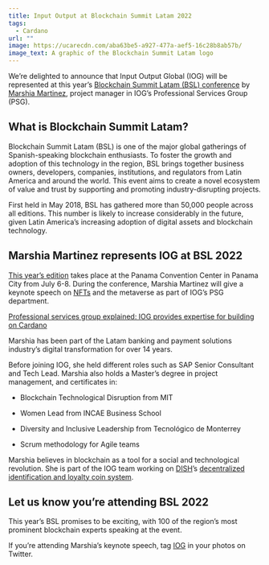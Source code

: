 ```yaml
---
title: Input Output at Blockchain Summit Latam 2022
tags:
  - Cardano
url: ""
image: https://ucarecdn.com/aba63be5-a927-477a-aef5-16c28b8ab57b/
image_text: A graphic of the Blockchain Summit Latam logo
---
```


We’re delighted to announce that Input Output Global (IOG) will be represented at this year’s [Blockchain Summit Latam (BSL) conference](https://www.blockchainsummit.la/) by [Marshia Martinez](https://www.linkedin.com/in/marshiamartinezr/), project manager in IOG’s Professional Services Group (PSG). 

## What is Blockchain Summit Latam?

Blockchain Summit Latam (BSL) is one of the major global gatherings of Spanish-speaking blockchain enthusiasts. To foster the growth and adoption of this technology in the region, BSL brings together business owners, developers, companies, institutions, and regulators from Latin America and around the world. This event aims to create a novel ecosystem of value and trust by supporting and promoting industry-disrupting projects.

First held in May 2018, BSL has gathered more than 50,000 people across all editions. This number is likely to increase considerably in the future, given Latin America’s increasing adoption of digital assets and blockchain technology.

## Marshia Martinez represents IOG at BSL 2022

[This year’s edition](https://www.blockchainsummit.la/bsl2022/) takes place at the Panama Convention Center in Panama City from July 6-8. During the conference, Marshia Martinez will give a keynote speech on [NFTs](https://www.essentialcardano.io/glossary/nft) and the metaverse as part of IOG’s PSG department.

[Professional services group explained: IOG provides expertise for building on Cardano](https://www.youtube.com/watch?v=1HwTRBlFllE&__ec_inline=1)

Marshia has been part of the Latam banking and payment solutions industry’s digital transformation for over 14 years. 

Before joining IOG, she held different roles such as SAP Senior Consultant and Tech Lead. Marshia also holds a Master’s degree in project management, and certificates in:

*   Blockchain Technological Disruption from MIT
    
*   Women Lead from INCAE Business School
    
*   Diversity and Inclusive Leadership from Tecnológico de Monterrey
    
*   Scrum methodology for Agile teams
    

Marshia believes in blockchain as a tool for a social and technological revolution. She is part of the IOG team working on [DISH](https://about.dish.com/company-info)’s [decentralized identification and loyalty coin system](https://iohk.io/en/blog/posts/2022/06/07/dish-launches-decentralized-identification-and-loyalty-coin-system-built-on-input-output-global-iog-technology/).

## Let us know you’re attending BSL 2022

This year’s BSL promises to be exciting, with 100 of the region’s most prominent blockchain experts speaking at the event. 

If you’re attending Marshia’s keynote speech, tag [IOG](https://twitter.com/InputOutputHK?ref_src=twsrc%5Egoogle%7Ctwcamp%5Eserp%7Ctwgr%5Eauthor) in your photos on Twitter.

